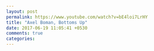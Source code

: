 ```yaml
---
layout: post
permalink: https://www.youtube.com/watch?v=bE4loi7LrHY
title: "Axel Boman, Bottoms Up"
date: 2017-06-19 11:05:41 +0530
comments: true
categories: 
---
```

